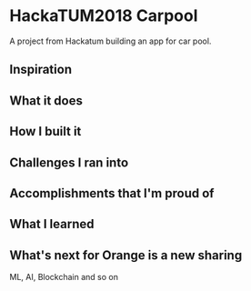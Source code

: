 # HackaTUM2018 Carpool

A project from Hackatum building an app for car pool.

## Inspiration

## What it does

## How I built it

## Challenges I ran into

## Accomplishments that I'm proud of

## What I learned

## What's next for Orange is a new sharing
 ML, AI, Blockchain and so on
